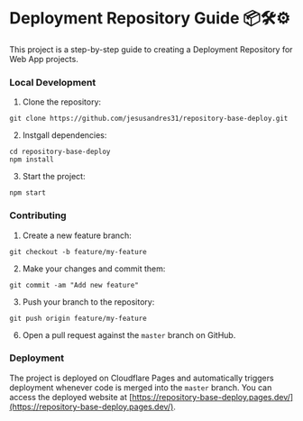 # Deployment Repository Guide 📦🛠️⚙️

This project is a step-by-step guide to creating a Deployment Repository for Web App projects.

### Local Development

1. Clone the repository:

```
git clone https://github.com/jesusandres31/repository-base-deploy.git
```

2. Instgall dependencies:

```
cd repository-base-deploy
npm install
```

3. Start the project:

```
npm start
```

### Contributing

1. Create a new feature branch:

```
git checkout -b feature/my-feature
```

2. Make your changes and commit them:

```
git commit -am "Add new feature"
```

3. Push your branch to the repository:

```
git push origin feature/my-feature
```

6. Open a pull request against the `master` branch on GitHub.

### Deployment

The project is deployed on Cloudflare Pages and automatically triggers deployment whenever code is merged into the `master` branch. You can access the deployed website at [https://repository-base-deploy.pages.dev/](https://repository-base-deploy.pages.dev/).
